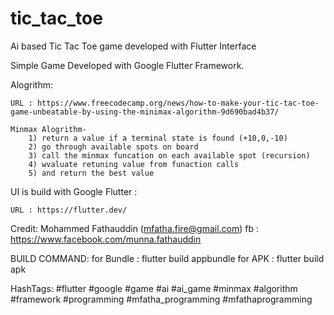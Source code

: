 # tic_tac_toe

Ai based Tic Tac Toe game developed with Flutter Interface

Simple Game Developed with Google Flutter Framework.


Alogrithm:

	URL : https://www.freecodecamp.org/news/how-to-make-your-tic-tac-toe-game-unbeatable-by-using-the-minimax-algorithm-9d690bad4b37/

	Minmax Alogrithm-
		1) return a value if a terminal state is found (+10,0,-10)
        2) go through available spots on board
        3) call the minmax funcation on each available spot (recursion)
        4) wvaluate retuning value from funaction calls
        5) and return the best value

UI is build with Google Flutter :

	URL : https://flutter.dev/



Credit:
	Mohammed Fathauddin (mfatha.fire@gmail.com)
	fb : https://www.facebook.com/munna.fathauddin
	

BUILD COMMAND:
	for Bundle 	: flutter build appbundle
	for APK 	: flutter build apk
	
	

HashTags:
	#flutter #google #game #ai #ai_game #minmax #algorithm #framework #programming #mfatha_programming #mfathaprogramming